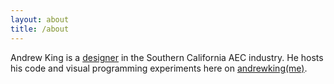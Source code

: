 ```yaml
---
layout: about
title: /about
---
```


Andrew King is a [designer](http://www.linkedin.com/pub/andrew-king/44/a9a/1b3) in the Southern California AEC industry. He hosts his code and visual programming experiments here on [andrewking(me)](http://andrewkingme.com).
